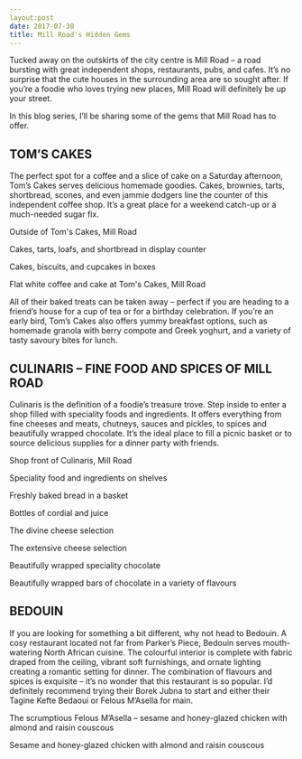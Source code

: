 ```yaml
---
layout:post
date: 2017-07-30
title: Mill Road's Hidden Gems
---
```


Tucked away on the outskirts of the city centre is Mill Road – a road bursting with great independent shops, restaurants, pubs, and cafes. It’s no surprise that the cute houses in the surrounding area are so sought after. If you’re a foodie who loves trying new places, Mill Road will definitely be up your street.

In this blog series, I’ll be sharing some of the gems that Mill Road has to offer.

<h2>TOM’S CAKES</h2>
The perfect spot for a coffee and a slice of cake on a Saturday afternoon, Tom’s Cakes serves delicious homemade goodies. Cakes, brownies, tarts, shortbread, scones, and even jammie dodgers line the counter of this independent coffee shop. It’s a great place for a weekend catch-up or a much-needed sugar fix.

Outside of Tom's Cakes, Mill Road

Cakes, tarts, loafs, and shortbread in display counter

Cakes, biscuits, and cupcakes in boxes 

Flat white coffee and cake at Tom's Cakes, Mill Road

All of their baked treats can be taken away – perfect if you are heading to a friend’s house for a cup of tea or for a birthday celebration. If you’re an early bird, Tom’s Cakes also offers yummy breakfast options, such as homemade granola with berry compote and Greek yoghurt, and a variety of tasty savoury bites for lunch.

<h2>CULINARIS – FINE FOOD AND SPICES OF MILL ROAD</h2>
Culinaris is the definition of a foodie’s treasure trove. Step inside to enter a shop filled with speciality foods and ingredients. It offers everything from fine cheeses and meats, chutneys, sauces and pickles, to spices and beautifully wrapped chocolate. It’s the ideal place to fill a picnic basket or to source delicious supplies for a dinner party with friends.

Shop front of Culinaris, Mill Road

Speciality food and ingredients on shelves

Freshly baked bread in a basket

Bottles of cordial and juice

 

The divine cheese selection

 

The extensive cheese selection

 

Beautifully wrapped speciality chocolate

 

Beautifully wrapped bars of chocolate in a variety of flavours

<h2>BEDOUIN</h2>
If you are looking for something a bit different, why not head to Bedouin. A cosy restaurant located not far from Parker’s Piece, Bedouin serves mouth-watering North African cuisine. The colourful interior is complete with fabric draped from the ceiling, vibrant soft furnishings, and ornate lighting creating a romantic setting for dinner. The combination of flavours and spices is exquisite – it’s no wonder that this restaurant is so popular. I’d definitely recommend trying their Borek Jubna to start and either their Tagine Kefte Bedaoui or Felous M’Asella for main.

The scrumptious Felous M’Asella – sesame and honey-glazed chicken with almond and raisin couscous

Sesame and honey-glazed chicken with almond and raisin couscous
